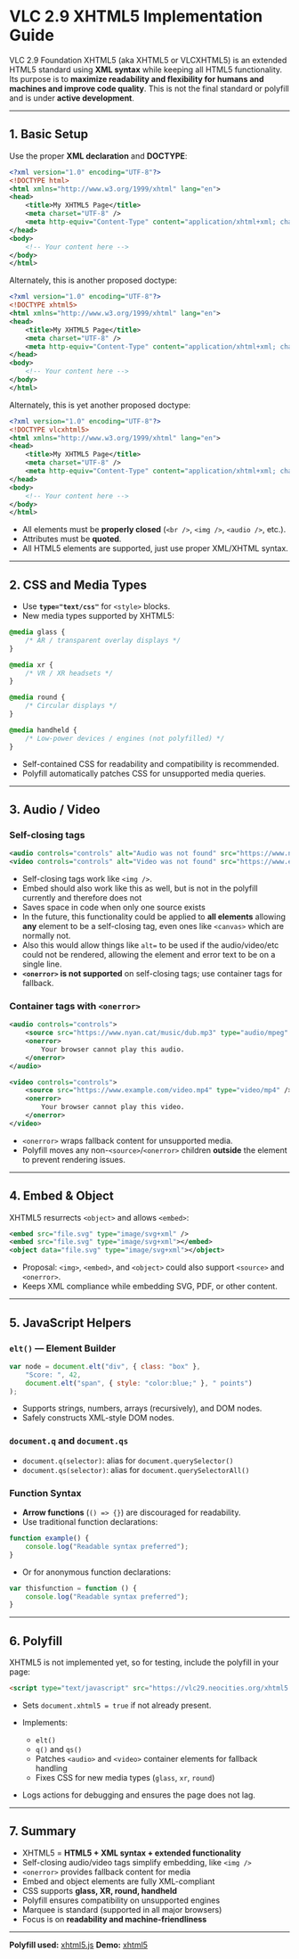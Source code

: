 # VLC 2.9 XHTML5 Implementation Guide

VLC 2.9 Foundation XHTML5 (aka XHTML5 or VLCXHTML5) is an extended HTML5 standard using **XML syntax** while keeping all HTML5 functionality. Its purpose is to **maximize readability and flexibility for humans and machines and improve code quality**. This is not the final standard or polyfill and is under **active development**.

---

## 1. Basic Setup

Use the proper **XML declaration** and **DOCTYPE**:

```xml
<?xml version="1.0" encoding="UTF-8"?>
<!DOCTYPE html>
<html xmlns="http://www.w3.org/1999/xhtml" lang="en">
<head>
    <title>My XHTML5 Page</title>
    <meta charset="UTF-8" />
    <meta http-equiv="Content-Type" content="application/xhtml+xml; charset=UTF-8" />
</head>
<body>
    <!-- Your content here -->
</body>
</html>
```
Alternately, this is another proposed doctype:

```xml
<?xml version="1.0" encoding="UTF-8"?>
<!DOCTYPE xhtml5>
<html xmlns="http://www.w3.org/1999/xhtml" lang="en">
<head>
    <title>My XHTML5 Page</title>
    <meta charset="UTF-8" />
    <meta http-equiv="Content-Type" content="application/xhtml+xml; charset=UTF-8" />
</head>
<body>
    <!-- Your content here -->
</body>
</html>
```
Alternately, this is yet another proposed doctype:

```xml
<?xml version="1.0" encoding="UTF-8"?>
<!DOCTYPE vlcxhtml5>
<html xmlns="http://www.w3.org/1999/xhtml" lang="en">
<head>
    <title>My XHTML5 Page</title>
    <meta charset="UTF-8" />
    <meta http-equiv="Content-Type" content="application/xhtml+xml; charset=UTF-8" />
</head>
<body>
    <!-- Your content here -->
</body>
</html>
```

* All elements must be **properly closed** (`<br />`, `<img />`, `<audio />`, etc.).
* Attributes must be **quoted**.
* All HTML5 elements are supported, just use proper XML/XHTML syntax.

---

## 2. CSS and Media Types

* Use **`type="text/css"`** for `<style>` blocks.
* New media types supported by XHTML5:

```css
@media glass {
    /* AR / transparent overlay displays */
}

@media xr {
    /* VR / XR headsets */
}

@media round {
    /* Circular displays */
}

@media handheld {
    /* Low-power devices / engines (not polyfilled) */
}
```

* Self-contained CSS for readability and compatibility is recommended.
* Polyfill automatically patches CSS for unsupported media queries.

---

## 3. Audio / Video

### Self-closing tags

```xml
<audio controls="controls" alt="Audio was not found" src="https://www.nyan.cat/music/dub.mp3" />
<video controls="controls" alt="Video was not found" src="https://www.example.com/video.mp4" />
```

* Self-closing tags work like `<img />`.
* Embed should also work like this as well, but is not in the polyfill currently and therefore does not
* Saves space in code when only one source exists
* In the future, this functionality could be applied to **all elements** allowing **any** element to be a self-closing tag, even ones like `<canvas>` which are normally not.
* Also this would allow things like `alt=` to be used if the audio/video/etc could not be rendered, allowing the element and error text to be on a single line.
* **`<onerror>` is not supported** on self-closing tags; use container tags for fallback.

### Container tags with `<onerror>`

```xml
<audio controls="controls">
    <source src="https://www.nyan.cat/music/dub.mp3" type="audio/mpeg" />
    <onerror>
        Your browser cannot play this audio.
    </onerror>
</audio>

<video controls="controls">
    <source src="https://www.example.com/video.mp4" type="video/mp4" />
    <onerror>
        Your browser cannot play this video.
    </onerror>
</video>
```

* `<onerror>` wraps fallback content for unsupported media.
* Polyfill moves any non-`<source>`/`<onerror>` children **outside** the element to prevent rendering issues.

---

## 4. Embed & Object

XHTML5 resurrects `<object>` and allows `<embed>`:

```xml
<embed src="file.svg" type="image/svg+xml" />
<embed src="file.svg" type="image/svg+xml"></embed>
<object data="file.svg" type="image/svg+xml"></object>
```

* Proposal: `<img>`, `<embed>`, and `<object>` could also support `<source>` and `<onerror>`.
* Keeps XML compliance while embedding SVG, PDF, or other content.

---

## 5. JavaScript Helpers

### `elt()` — Element Builder

```javascript
var node = document.elt("div", { class: "box" },
    "Score: ", 42,
    document.elt("span", { style: "color:blue;" }, " points")
);
```

* Supports strings, numbers, arrays (recursively), and DOM nodes.
* Safely constructs XML-style DOM nodes.

### `document.q` and `document.qs`

* `document.q(selector)`: alias for `document.querySelector()`
* `document.qs(selector)`: alias for `document.querySelectorAll()`

### Function Syntax

* **Arrow functions** (`() => {}`) are discouraged for readability.
* Use traditional function declarations:

```javascript
function example() {
    console.log("Readable syntax preferred");
}
```
* Or for anonymous function declarations:

```javascript
var thisfunction = function () {
    console.log("Readable syntax preferred");
}
```

---

## 6. Polyfill

XHTML5 is not implemented yet, so for testing, include the polyfill in your page:

```html
<script type="text/javascript" src="https://vlc29.neocities.org/xhtml5.js"></script>
```

* Sets `document.xhtml5 = true` if not already present.
* Implements:

  * `elt()`
  * `q()` and `qs()`
  * Patches `<audio>` and `<video>` container elements for fallback handling
  * Fixes CSS for new media types (`glass`, `xr`, `round`)
* Logs actions for debugging and ensures the page does not lag.

---

## 7. Summary

* XHTML5 = **HTML5 + XML syntax + extended functionality**
* Self-closing audio/video tags simplify embedding, like `<img />`
* `<onerror>` provides fallback content for media
* Embed and object elements are fully XML-compliant
* CSS supports **glass, XR, round, handheld**
* Polyfill ensures compatibility on unsupported engines
* Marquee is standard (supported in all major browsers)
* Focus is on **readability and machine-friendliness**

---

**Polyfill used:** [xhtml5.js](https://vlc29.neocities.org/xhtml5.js)
**Demo:** [xhtml5](https://vlc29.neocities.org/xhtml5)
